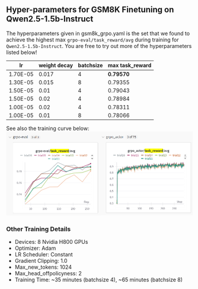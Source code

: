 ## Hyper-parameters for GSM8K Finetuning on Qwen2.5-1.5b-Instruct

The hyperparameters given in gsm8k_grpo.yaml is the set that we found to achieve the highest max `grpo-eval/task_reward/avg` during training for `Qwen2.5-1.5b-Instruct`. You are free to try out more of the hyperparameters listed below!

| lr         | weight decay | batchsize | max task_reward |
|------------|-------------|-----------|---------|
| 1.70E-05   | 0.017       | 4         | **0.79570** |
| 1.30E-05   | 0.015       | 8         | 0.79355 |
| 1.50E-05   | 0.01        | 4         | 0.79043 |
| 1.50E-05   | 0.02        | 4         | 0.78984 |
| 1.00E-05   | 0.02        | 4         | 0.78311 |
| 1.00E-05   | 0.01        | 8         | 0.78066 |

See also the training curve below:
![Training curve](../../../assets/gsm8k_2.5-1.5b-ins_training_curve.png)

### Other Training Details 
 - Devices: 8 Nvidia H800 GPUs
 - Optimizer: Adam
 - LR Scheduler: Constant
 - Gradient Clipping: 1.0
 - Max_new_tokens: 1024
 - Max_head_offpolicyness: 2
 - Training Time: ~35 minutes (batchsize 4), ~65 minutes (batchsize 8)
